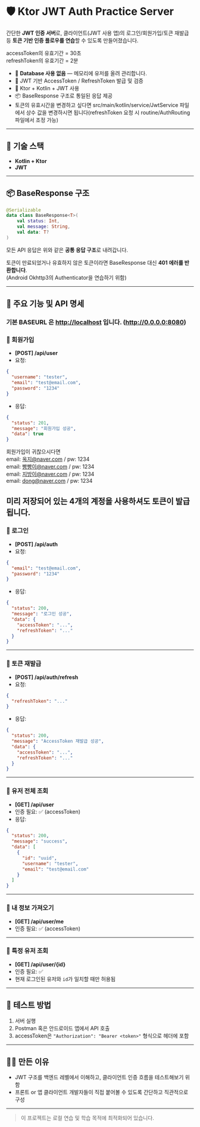 
# 🛡️ Ktor JWT Auth Practice Server

간단한 **JWT 인증 서버**로, 클라이언트(JWT 사용 앱)의 로그인/회원가입/토큰 재발급 등 **토큰 기반 인증 플로우를 연습**할 수 있도록 만들어졌습니다.

accessToken의 유효기간 =  30초 <br>
refreshToken의 유효기간 =  2분

- 🧪 **Database 사용 없음** — 메모리에 유저를 올려 관리합니다.
- 🔐 JWT 기반 AccessToken / RefreshToken 발급 및 검증
- 🧵 Ktor + Kotlin + JWT 사용
- 📦 BaseResponse 구조로 통일된 응답 제공
- 토큰의 유효시간을 변경하고 싶다면 src/main/kotlin/service/JwtService 파일에서 상수 값을 변경하시면 됩니다(refreshToken 요청 시 routine/AuthRouting 파일에서 조정 가능)
---

## 🧰 기술 스택

- **Kotlin + Ktor**
- **JWT**

---

## 📦 BaseResponse 구조

```kotlin
@Serializable
data class BaseResponse<T>(
    val status: Int,
    val message: String,
    val data: T?
)
```

모든 API 응답은 위와 같은 **공통 응답 구조**로 내려갑니다.

토큰이 만료되었거나 유효하지 않은 토큰이라면 BaseResponse 대신 **401 에러를 반환합니다**. <br>
(Android Okhttp3의 Authenticator을 연습하기 위함)

---

## 🔐 주요 기능 및 API 명세
### 기본 BASEURL 은 [http://localhost](http://0.0.0.0:8080) 입니다. (http://0.0.0.0:8080)
### 📌 회원가입

- **[POST] /api/user**
- 요청:

```json
{
  "username": "tester",
  "email": "test@email.com",
  "password": "1234"
}
```

- 응답:
```json
{
  "status": 201,
  "message": "회원가입 성공",
  "data": true
}
```
회원가입이 귀찮으시다면 <br>
email: 옥지@naver.com   /   pw: 1234 <br>
email: 빵빵이@naver.com   /   pw: 1234 <br>
email: 지방이@naver.com   /   pw: 1234 <br>
email: dong@naver.com   /   pw: 1234 <br>

미리 저장되어 있는 4개의 계정을 사용하셔도 토큰이 발급됩니다.
---

### 📌 로그인

- **[POST] /api/auth**
- 요청:
```json
{
  "email": "test@email.com",
  "password": "1234"
}
```

- 응답:
```json
{
  "status": 200,
  "message": "로그인 성공",
  "data": {
    "accessToken": "...",
    "refreshToken": "..."
  }
}
```

---

### 📌 토큰 재발급

- **[POST] /api/auth/refresh**
- 요청:
```json
{
  "refreshToken": "..."
}
```

- 응답:
```json
{
  "status": 200,
  "message": "AccessToken 재발급 성공",
  "data": {
    "accessToken": "...",
    "refreshToken": "..."
  }
}
```

---

### 📌 유저 전체 조회

- **[GET] /api/user**
- 인증 필요: ✅ (accessToken)
- 응답:
```json
{
  "status": 200,
  "message": "success",
  "data": [
    {
      "id": "uuid",
      "username": "tester",
      "email": "test@email.com"
    }
  ]
}
```

---

### 📌 내 정보 가져오기

- **[GET] /api/user/me**
- 인증 필요: ✅ (accessToken)

---

### 📌 특정 유저 조회

- **[GET] /api/user/{id}**
- 인증 필요: ✅
- 현재 로그인된 유저와 `id`가 일치할 때만 허용됨

---

## 🧪 테스트 방법

1. 서버 실행
2. Postman 혹은 안드로이드 앱에서 API 호출
3. accessToken은 `"Authorization": "Bearer <token>"` 형식으로 헤더에 포함

---


## 👨‍💻 만든 이유

- JWT 구조를 백엔드 레벨에서 이해하고, 클라이언트 인증 흐름을 테스트해보기 위함
- 프론트 or 앱 클라이언트 개발자들이 직접 붙어볼 수 있도록 간단하고 직관적으로 구성

---

> 이 프로젝트는 로컬 연습 및 학습 목적에 최적화되어 있습니다.
